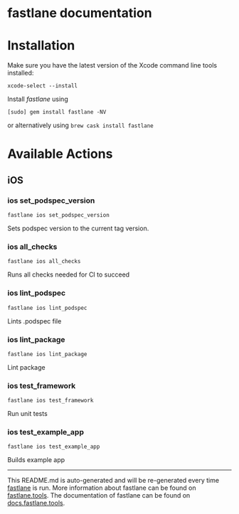 fastlane documentation
================
# Installation

Make sure you have the latest version of the Xcode command line tools installed:

```
xcode-select --install
```

Install _fastlane_ using
```
[sudo] gem install fastlane -NV
```
or alternatively using `brew cask install fastlane`

# Available Actions
## iOS
### ios set_podspec_version
```
fastlane ios set_podspec_version
```
Sets podspec version to the current tag version.
### ios all_checks
```
fastlane ios all_checks
```
Runs all checks needed for CI to succeed
### ios lint_podspec
```
fastlane ios lint_podspec
```
Lints .podspec file
### ios lint_package
```
fastlane ios lint_package
```
Lint package
### ios test_framework
```
fastlane ios test_framework
```
Run unit tests
### ios test_example_app
```
fastlane ios test_example_app
```
Builds example app

----

This README.md is auto-generated and will be re-generated every time [fastlane](https://fastlane.tools) is run.
More information about fastlane can be found on [fastlane.tools](https://fastlane.tools).
The documentation of fastlane can be found on [docs.fastlane.tools](https://docs.fastlane.tools).
